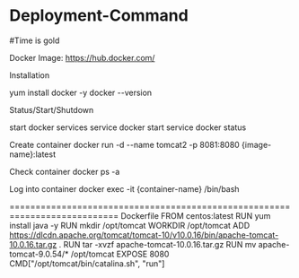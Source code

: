 # Deployment-Command
#Time is gold

Docker
Image: https://hub.docker.com/

Installation

yum install docker -y
docker --version 


Status/Start/Shutdown

start docker services
service docker start
service docker status

Create container
docker run -d --name tomcat2 -p 8081:8080 {image-name}:latest

Check container
docker ps -a

Log into container
docker exec -it {container-name} /bin/bash


===========================================================================
Dockerfile
FROM centos:latest
RUN yum install java -y
RUN mkdir /opt/tomcat
WORKDIR /opt/tomcat
ADD https://dlcdn.apache.org/tomcat/tomcat-10/v10.0.16/bin/apache-tomcat-10.0.16.tar.gz .
RUN tar -xvzf apache-tomcat-10.0.16.tar.gz
RUN mv apache-tomcat-9.0.54/* /opt/tomcat
EXPOSE 8080
CMD["/opt/tomcat/bin/catalina.sh", "run"]
